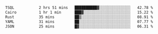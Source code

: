 <!--START_SECTION:waka-->

```txt
TSQL           2 hrs 51 mins   ██████████▓░░░░░░░░░░░░░░   42.78 %
Cairo          1 hr 1 min      ███▓░░░░░░░░░░░░░░░░░░░░░   15.22 %
Rust           35 mins         ██▒░░░░░░░░░░░░░░░░░░░░░░   08.91 %
YAML           31 mins         ██░░░░░░░░░░░░░░░░░░░░░░░   07.77 %
JSON           25 mins         █▓░░░░░░░░░░░░░░░░░░░░░░░   06.31 %
```

<!--END_SECTION:waka-->